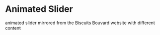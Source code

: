 # Animated Slider 

animated slider mirrored from the Biscuits Bouvard website with different content
